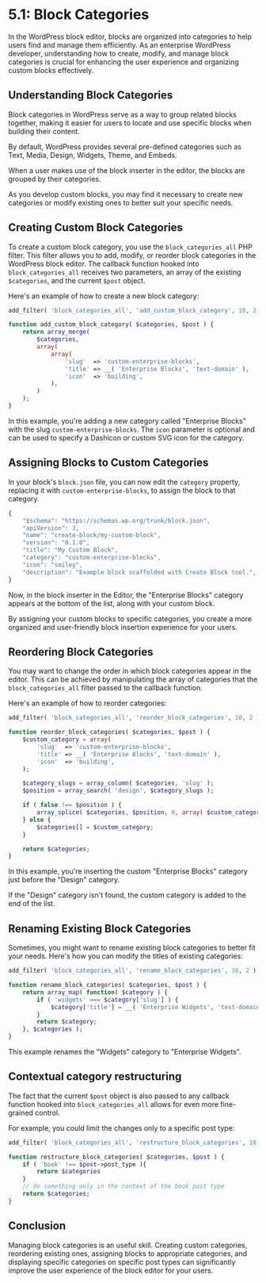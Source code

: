 # 5.1: Block Categories

In the WordPress block editor, blocks are organized into categories to help users find and manage them efficiently. As an enterprise WordPress developer, understanding how to create, modify, and manage block categories is crucial for enhancing the user experience and organizing custom blocks effectively.

## Understanding Block Categories

Block categories in WordPress serve as a way to group related blocks together, making it easier for users to locate and use specific blocks when building their content.

By default, WordPress provides several pre-defined categories such as Text, Media, Design, Widgets, Theme, and Embeds.

When a user makes use of the block inserter in the editor, the blocks are grouped by their categories.

As you develop custom blocks, you may find it necessary to create new categories or modify existing ones to better suit your specific needs.

## Creating Custom Block Categories

To create a custom block category, you use the `block_categories_all` PHP filter. This filter allows you to add, modify, or reorder block categories in the WordPress block editor. The callback function hooked into `block_categories_all` receives two parameters, an array of the existing `$categories`, and the current `$post` object.

Here's an example of how to create a new block category:

```php
add_filter( 'block_categories_all', 'add_custom_block_category', 10, 2 );

function add_custom_block_category( $categories, $post ) {
    return array_merge(
        $categories,
        array(
            array(
                'slug'  => 'custom-enterprise-blocks',
                'title' => __( 'Enterprise Blocks', 'text-domain' ),
                'icon'  => 'building',
            ),
        )
    );
}
```

In this example, you're adding a new category called "Enterprise Blocks" with the slug `custom-enterprise-blocks`. The `icon` parameter is optional and can be used to specify a Dashicon or custom SVG icon for the category.

## Assigning Blocks to Custom Categories

In your block's `block.json` file, you can now edit the `category` property, replacing it with `custom-enterprise-blocks`, to assign the block to that category.

```javascript
{
	"$schema": "https://schemas.wp.org/trunk/block.json",
	"apiVersion": 3,
	"name": "create-block/my-custom-block",
	"version": "0.1.0",
	"title": "My Custom Block",
	"category": "custom-enterprise-blocks",
	"icon": "smiley",
	"description": "Example block scaffolded with Create Block tool.",
}
```

Now, in the block inserter in the Editor, the "Enterprise Blocks" category appears at the bottom of the list, along with your custom block.

By assigning your custom blocks to specific categories, you create a more organized and user-friendly block insertion experience for your users.

## Reordering Block Categories

You may want to change the order in which block categories appear in the editor. This can be achieved by manipulating the array of categories that the `block_categories_all` filter passed to the callback function.

Here's an example of how to reorder categories:

```php
add_filter( 'block_categories_all', 'reorder_block_categories', 10, 2 );

function reorder_block_categories( $categories, $post ) {
    $custom_category = array(
        'slug'  => 'custom-enterprise-blocks',
        'title' => __( 'Enterprise Blocks', 'text-domain' ),
        'icon'  => 'building',
    );

    $category_slugs = array_column( $categories, 'slug' );
    $position = array_search( 'design', $category_slugs );

    if ( false !== $position ) {
        array_splice( $categories, $position, 0, array( $custom_category ) );
    } else {
        $categories[] = $custom_category;
    }

    return $categories;
}
```

In this example, you're inserting the custom "Enterprise Blocks" category just before the "Design" category.

If the "Design" category isn't found, the custom category is added to the end of the list.

## Renaming Existing Block Categories

Sometimes, you might want to rename existing block categories to better fit your needs. Here's how you can modify the titles of existing categories:

```php
add_filter( 'block_categories_all', 'rename_block_categories', 10, 2 );

function rename_block_categories( $categories, $post ) {
    return array_map( function( $category ) {
        if ( 'widgets' === $category['slug'] ) {
            $category['title'] = __( 'Enterprise Widgets', 'text-domain' );
        }
        return $category;
    }, $categories );
}
```

This example renames the "Widgets" category to "Enterprise Widgets".

## Contextual category restructuring

The fact that the current `$post` object is also passed to any callback function hooked into `block_categories_all` allows for even more fine-grained control.

For example, you could limit the changes only to a specific post type:

```php
add_filter( 'block_categories_all', 'restructure_block_categories', 10, 2 );

function restructure_block_categories( $categories, $post ) {
    if ( 'book' !== $post->post_type ){
        return $categories
    }
    // do something only in the context of the book post type
    return $categories;
}
```

## Conclusion

Managing block categories is an useful skill. Creating custom categories, reordering existing ones, assigning blocks to appropriate categories, and displaying specific categories on specific post types can significantly improve the user experience of the block editor for your users.
